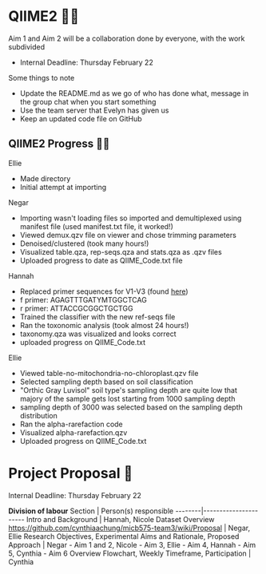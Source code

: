 # QIIME2 👩‍💻
Aim 1 and Aim 2 will be a collaboration done by everyone, with the work subdivided
  * Internal Deadline: Thursday February 22

Some things to note
  * Update the README.md as we go of who has done what, message in the group chat when you start something
  * Use the team server that Evelyn has given us
  * Keep an updated code file on GitHub

## QIIME2 Progress 👩‍🍳
Ellie
- Made directory
- Initial attempt at importing

Negar
- Importing wasn't loading files so imported and demultiplexed using manifest file (used manifest.txt file, it worked!)
- Viewed demux.qzv file on viewer and chose trimming parameters
- Denoised/clustered (took many hours!)
- Visualized table.qza, rep-seqs.qza and stats.qza as .qzv files
- Uploaded progress to date as QIIME_Code.txt file

Hannah
- Replaced primer sequences for V1-V3 (found [here](https://www.ncbi.nlm.nih.gov/pmc/articles/PMC8544895/))
- f primer: AGAGTTTGATYMTGGCTCAG
- r primer: ATTACCGCGGCTGCTGG
- Trained the classifier with the new ref-seqs file
- Ran the toxonomic analysis (took almost 24 hours!)
- taxonomy.qza was visualized and looks correct
- uploaded progress on QIIME_Code.txt

Ellie 
- Viewed table-no-mitochondria-no-chloroplast.qzv file
- Selected sampling depth based on soil classification
- "Orthic Gray Luvisol" soil type's sampling depth are quite low that majory of the sample gets lost starting from 1000 sampling depth
- sampling depth of 3000 was selected based on the sampling depth distribution
- Ran the alpha-rarefaction code
- Visualized alpha-rarefaction.qzv
- Uploaded progress on QIIME_Code.txt

# Project Proposal 📝
Internal Deadline: Thursday February 22

**Division of labour**
Section | Person(s) responsible
--------|----------------------
Intro and Background | Hannah, Nicole
Dataset Overview https://github.com/cynthiaachung/micb575-team3/wiki/Proposal | Negar, Ellie
Research Objectives, Experimental Aims and Rationale, Proposed Approach | Negar - Aim 1 and 2, Nicole - Aim 3, Ellie - Aim 4, Hannah - Aim 5, Cynthia - Aim 6
Overview Flowchart, Weekly Timeframe, Participation | Cynthia

